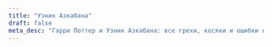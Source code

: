 ```yaml
---
title: "Узник Азкабана"
draft: false
meta_desc: "Гарри Поттер и Узник Азкабана: все грехи, косяки и ошибки книги"
---
```

